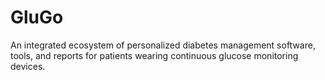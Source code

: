 # GluGo
An integrated ecosystem of personalized diabetes management software, tools, and reports for patients wearing continuous glucose monitoring devices.
